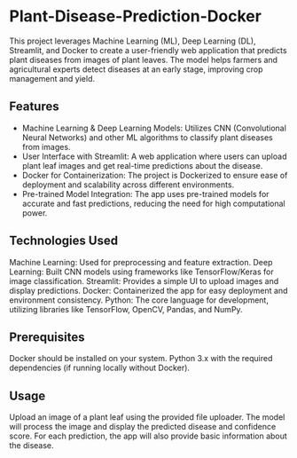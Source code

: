 # Plant-Disease-Prediction-Docker
This project leverages Machine Learning (ML), Deep Learning (DL), Streamlit, and Docker to create a user-friendly web application that predicts plant diseases from images of plant leaves. The model helps farmers and agricultural experts detect diseases at an early stage, improving crop management and yield.

## Features
- Machine Learning & Deep Learning Models: Utilizes CNN (Convolutional Neural Networks) and other ML algorithms to classify plant diseases from images.
- User Interface with Streamlit: A web application where users can upload plant leaf images and get real-time predictions about the disease.
- Docker for Containerization: The project is Dockerized to ensure ease of deployment and scalability across different environments.
- Pre-trained Model Integration: The app uses pre-trained models for accurate and fast predictions, reducing the need for high computational power.

## Technologies Used
Machine Learning: Used for preprocessing and feature extraction.
Deep Learning: Built CNN models using frameworks like TensorFlow/Keras for image classification.
Streamlit: Provides a simple UI to upload images and display predictions.
Docker: Containerized the app for easy deployment and environment consistency.
Python: The core language for development, utilizing libraries like TensorFlow, OpenCV, Pandas, and NumPy.

## Prerequisites
Docker should be installed on your system.
Python 3.x with the required dependencies (if running locally without Docker).

## Usage
Upload an image of a plant leaf using the provided file uploader.
The model will process the image and display the predicted disease and confidence score.
For each prediction, the app will also provide basic information about the disease.
